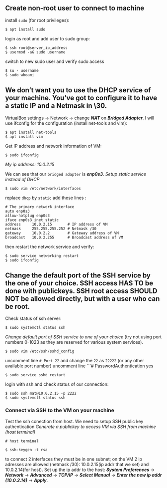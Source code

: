 ## Create non-root user to connect to machine
install `sudo` (for root privileges):
```
$ apt install sudo
```
login as root and add user to sudo group:
```
$ ssh root@server_ip_address
$ usermod -aG sudo username
```
switch to new sudo user and verify sudo access
```
$ su - username
$ sudo whoami
```

## We don’t want you to use the DHCP service of your machine. You’ve got to configure it to have a static IP and a Netmask in \30.

VirtualBox settings -> Network -> change ***NAT*** on ***Bridged Adapter***.
I will use ifconfig for the configuration (install net-tools and vim):
```
$ apt install net-tools
$ apt install vim
```

Get IP address and network information of VM:
```
$ sudo ifconfig
```
*My ip address: 10.0.2.15*

We can see that our `bridged adapter` is ***enp0s3***. 
*Setup static service instead of DHCP*
```
$ sudo vim /etc/network/interfaces
```
replace ```dhcp``` by ```static```
add these lines :
```
# The primary network interface
auto enp0s3
allow-hotplug enp0s3
iface enp0s3 inet static
address     10.0.2.15       # IP address of VM
netmask     255.255.255.252 # Netmask /30
gateway     10.0.2.2        # Gateway address of VM
broadcast   10.0.2.255      # Broadcast address of VM
```
then restart the network service and verify:
```
$ sudo service networking restart
$ sudo ifconfig
```

## Change the default port of the SSH service by the one of your choice. SSH access HAS TO be done with publickeys. SSH root access SHOULD NOT be allowed directly, but with a user who can be root.

Check status of ssh server:
```
$ sudo systemctl status ssh
```
*Change default port of SSH service to one of your choice* (try not using port numbers 0-1023 as they are reserved for various system services).

```
$ sudo vim /etc/ssh/sshd_config
```
uncomment line ```# Port 22``` and change the ```22``` as ```22222``` (or any other available port number)
uncomment line ```# PasswordAuthentication yes
```
$ sudo service sshd restart
```
login with ssh and check status of our connection:
```
$ sudo ssh mat@10.0.2.15 -p 2222
$ sudo systemctl status ssh
```
### Connect via SSH to the VM on your machine
Test the ssh conection from host. We need to setup SSH public key authentication
*Generate a publickey to access VM via SSH from machine (host terminal)*
```
# host terminal

$ ssh-keygen -t rsa
```
to connect 2 interfaces they must be in one subnet; on the VM 2 ip adresses are allowed (netmask /30): 10.0.2.15(ip addr that we set) and 10.0.2.14(for host).
Set up the ip addr to the host: ***System Preferences*** -> ***Network*** -> ***Advanced*** -> ***TCP/IP*** -> ***Select Manual*** -> ***Enter the new ip addr (10.0.2.14)*** -> ***Apply***.

